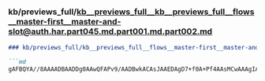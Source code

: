### kb/previews_full/kb__previews_full__kb__previews_full__flows__master-first__master-and-slot@auth.har.part045.md.part001.md.part002.md

```md
### kb/previews_full/kb__previews_full__flows__master-first__master-and-slot@auth.har.part045.md.part001.md (part 002)

```md
gAFBQYA//8AAAADBAADDg0AAwQFAPv9/AADBwkACAsJAAEDAgD7+f0A+Pf4AAsMCwAAAgIABAYFAP37/QD08vQACg8LAPv5+
```

```

```
